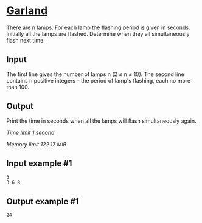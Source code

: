 # [Garland](https://www.e-olymp.com/en/contests/9520/problems/83420)

There are n lamps. For each lamp the flashing period is given in seconds. Initially all the lamps are flashed. Determine when they all simultaneously flash next time.

## Input

The first line gives the number of lamps n (2 ≤ n ≤ 10). The second line contains n positive integers – the period of lamp's flashing, each no more than 100.

## Output

Print the time in seconds when all the lamps will flash simultaneously again.

_Time limit 1 second_

_Memory limit 122.17 MiB_

## Input example #1
```
3
3 6 8
```

## Output example #1
```
24
```

